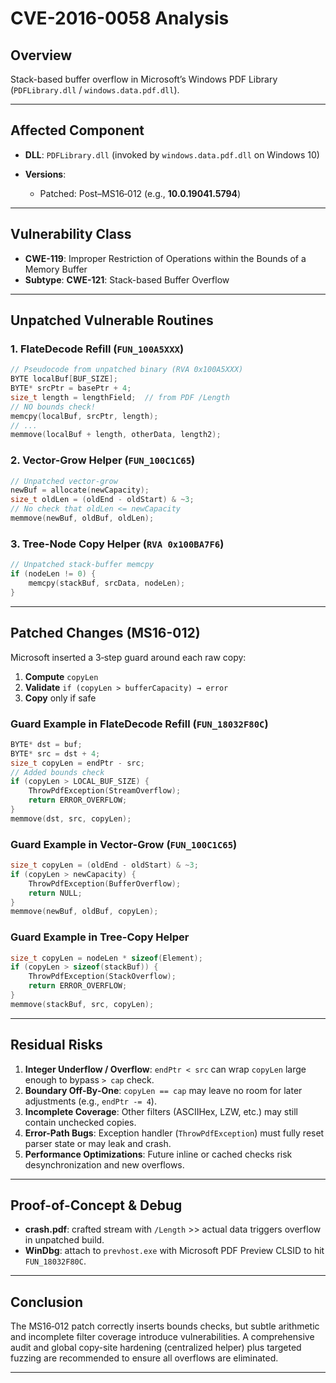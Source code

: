 # CVE-2016-0058 Analysis 

## Overview

Stack-based buffer overflow in Microsoft’s Windows PDF Library (`PDFLibrary.dll` / `windows.data.pdf.dll`). 

---

## Affected Component

* **DLL**: `PDFLibrary.dll` (invoked by `windows.data.pdf.dll` on Windows 10)
* **Versions**:


  * Patched: Post–MS16‑012 (e.g., **10.0.19041.5794**)

---

## Vulnerability Class

* **CWE-119**: Improper Restriction of Operations within the Bounds of a Memory Buffer
* **Subtype**: **CWE-121**: Stack-based Buffer Overflow

---

## Unpatched Vulnerable Routines

### 1. FlateDecode Refill (`FUN_100A5XXX`)

```c
// Pseudocode from unpatched binary (RVA 0x100A5XXX)
BYTE localBuf[BUF_SIZE];
BYTE* srcPtr = basePtr + 4;
size_t length = lengthField;  // from PDF /Length
// NO bounds check!
memcpy(localBuf, srcPtr, length);
// ...
memmove(localBuf + length, otherData, length2);
```

### 2. Vector-Grow Helper (`FUN_100C1C65`)

```c
// Unpatched vector-grow
newBuf = allocate(newCapacity);
size_t oldLen = (oldEnd - oldStart) & ~3;
// No check that oldLen <= newCapacity
memmove(newBuf, oldBuf, oldLen);
```

### 3. Tree-Node Copy Helper (`RVA 0x100BA7F6`)

```c
// Unpatched stack-buffer memcpy
if (nodeLen != 0) {
    memcpy(stackBuf, srcData, nodeLen);
}
```

---

## Patched Changes (MS16-012)

Microsoft inserted a 3‑step guard around each raw copy:

1. **Compute** `copyLen`
2. **Validate** `if (copyLen > bufferCapacity) → error`
3. **Copy** only if safe

### Guard Example in FlateDecode Refill (`FUN_18032F80C`)

```c
BYTE* dst = buf;
BYTE* src = dst + 4;
size_t copyLen = endPtr - src;
// Added bounds check
if (copyLen > LOCAL_BUF_SIZE) {
    ThrowPdfException(StreamOverflow);
    return ERROR_OVERFLOW;
}
memmove(dst, src, copyLen);
```

### Guard Example in Vector-Grow (`FUN_100C1C65`)

```c
size_t copyLen = (oldEnd - oldStart) & ~3;
if (copyLen > newCapacity) {
    ThrowPdfException(BufferOverflow);
    return NULL;
}
memmove(newBuf, oldBuf, copyLen);
```

### Guard Example in Tree-Copy Helper

```c
size_t copyLen = nodeLen * sizeof(Element);
if (copyLen > sizeof(stackBuf)) {
    ThrowPdfException(StackOverflow);
    return ERROR_OVERFLOW;
}
memmove(stackBuf, src, copyLen);
```

---

## Residual Risks

1. **Integer Underflow / Overflow**: `endPtr < src` can wrap `copyLen` large enough to bypass `> cap` check.
2. **Boundary Off‑By‑One**: `copyLen == cap` may leave no room for later adjustments (e.g., `endPtr -= 4`).
3. **Incomplete Coverage**: Other filters (ASCIIHex, LZW, etc.) may still contain unchecked copies.
4. **Error-Path Bugs**: Exception handler (`ThrowPdfException`) must fully reset parser state or may leak and crash.
5. **Performance Optimizations**: Future inline or cached checks risk desynchronization and new overflows.

---

## Proof-of-Concept & Debug

* **crash.pdf**: crafted stream with `/Length` >> actual data triggers overflow in unpatched build.
* **WinDbg**: attach to `prevhost.exe` with Microsoft PDF Preview CLSID to hit `FUN_18032F80C`.

---

## Conclusion

The MS16‑012 patch correctly inserts bounds checks, but subtle arithmetic and incomplete filter coverage introduce vulnerabilities. A comprehensive audit and global copy-site hardening (centralized helper) plus targeted fuzzing are recommended to ensure all overflows are eliminated.

---


